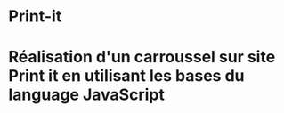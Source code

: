 # Print-it

# Réalisation d'un carroussel sur site Print it en utilisant les bases du language JavaScript
